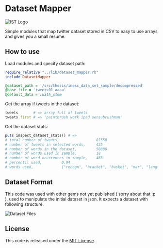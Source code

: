 # Dataset Mapper

![IST Logo](http://tecnico.ulisboa.pt/img/tecnico.png)

Simple modules that map twitter dataset stored in CSV to easy to use arrays and gives you a small resume.

## How to use

Load modules and specify dataset path:

~~~ruby
require_relative "../lib/dataset_mapper.rb"
include DatasetMapper

@dataset_path = '/src/thesis/inesc_data_set_sample/decompressed' 
@base_file = 'tweets01_aaaa'
@default_data = :with_stem
~~~

Get the array if tweets in the dataset:
~~~ruby
tweets       # => array full of tweets
tweets.first # => 'paintbrush work ipad sensubrushman' 
~~~

Get the dataset stats:
~~~ruby
puts inspect_dataset_stats() # =>
# total number of tweets,                 87558
# number of tweets in selected words,     425
# number of words in the dataset,         50880
# number of words used in sample,         18
# number of word ocurrences in sample,    463
# percentil used,         0.94
# words used,             ["recogn", "bracket", "basket", "mar", "length", "initi", "dye", "eras", "tradit", "liverpol", "delici", "advantag", "robot", "potus", "belief", "volum", "hok", "thirstythursday"]
~~~

## Dataset Format
This code was used with other gems not yet published ( sorry about that :p ), used to manipulate the initial dataset in json. It expects a dataset with following structure.

![Dataset Files](https://photos-3.dropbox.com/t/0/AAAqwKhNWq4aAAArxp8ZfxgeUvFx6NJojuXBsZvcvJaNfg/12/3217572/png/1024x768/3/1404396000/0/2/Screen%20Shot%202014-07-03%20at%2013.08.24.png/SGXIz-csRI3gIRcBk-L6o3vpuVjRivfFxd3xhZfLvzU)


## License

This code is released under the [MIT License](http://www.opensource.org/licenses/MIT).